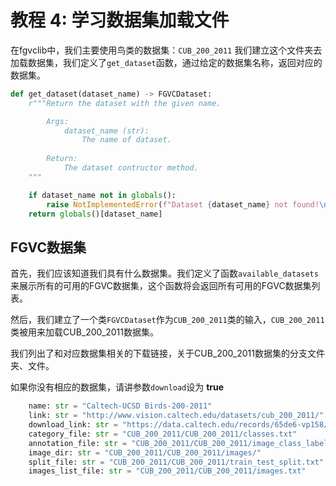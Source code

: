 # 教程 4: 学习数据集加载文件

在fgvclib中，我们主要使用鸟类的数据集：`CUB_200_2011`
我们建立这个文件夹去加载数据集，我们定义了`get_dataset`函数，通过给定的数据集名称，返回对应的数据集。

```python
def get_dataset(dataset_name) -> FGVCDataset:
    r"""Return the dataset with the given name.

        Args: 
            dataset_name (str): 
                The name of dataset.
        
        Return: 
            The dataset contructor method.
    """

    if dataset_name not in globals():
        raise NotImplementedError(f"Dataset {dataset_name} not found!\nAvailable datasets: {available_datasets()}")
    return globals()[dataset_name]
```

## FGVC数据集

首先，我们应该知道我们具有什么数据集。我们定义了函数`available_datasets`来展示所有的可用的FGVC数据集，这个函数将会返回所有可用的FGVC数据集列表。

然后，我们建立了一个类`FGVCDataset`作为`CUB_200_2011`类的输入，`CUB_200_2011`类被用来加载CUB_200_2011数据集。

我们列出了和对应数据集相关的下载链接，关于CUB_200_2011数据集的分支文件夹、文件。

如果你没有相应的数据集，请讲参数`download`设为 **true**
```python
    name: str = "Caltech-UCSD Birds-200-2011"
    link: str = "http://www.vision.caltech.edu/datasets/cub_200_2011/"
    download_link: str = "https://data.caltech.edu/records/65de6-vp158/files/CUB_200_2011.tgz?download=1"
    category_file: str = "CUB_200_2011/CUB_200_2011/classes.txt"
    annotation_file: str = "CUB_200_2011/CUB_200_2011/image_class_labels.txt"
    image_dir: str = "CUB_200_2011/CUB_200_2011/images/"
    split_file: str = "CUB_200_2011/CUB_200_2011/train_test_split.txt"
    images_list_file: str = "CUB_200_2011/CUB_200_2011/images.txt" 
```


